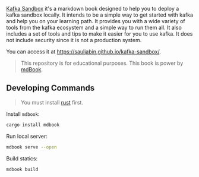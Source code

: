 [Kafka Sandbox](https://sauljabin.github.io/kafka-sandbox/) it's a markdown book designed to help you to deploy a kafka sandbox locally.
It intends to be a simple way to get started with kafka and
help you on your learning path. It provides you with a wide variety of tools from the kafka ecosystem and a simple way
to run them all. It also includes a set of tools and tips to make it easier for you to use kafka. It does not include
security since it is not a production system. 

You can access it at https://sauljabin.github.io/kafka-sandbox/.

> This repository is for educational purposes. This book is power by [mdBook](https://rust-lang.github.io/mdBook/index.html).

## Developing Commands

> You must install [rust](https://www.rust-lang.org/tools/install) first.

Install `mdbook`:

```bash
cargo install mdbook
```

Run local server:

```bash
mdbook serve --open
```

Build statics:

```bash
mdbook build
```
